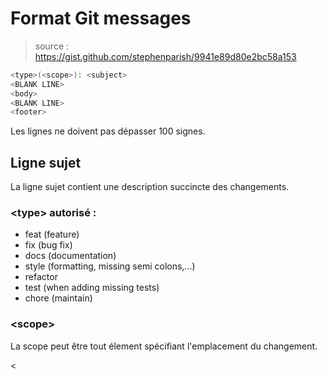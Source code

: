 # Format Git messages

> source : https://gist.github.com/stephenparish/9941e89d80e2bc58a153


```bash
<type>(<scope>): <subject>
<BLANK LINE>
<body>
<BLANK LINE>
<footer>
```

Les lignes ne doivent pas dépasser 100 signes.

## Ligne sujet
La ligne sujet contient une description succincte des changements.

### \<type> autorisé :
- feat (feature)
- fix (bug fix)
- docs (documentation)
- style (formatting, missing semi colons,...)
- refactor
- test (when adding missing tests)
- chore (maintain)

### \<scope>
La scope peut être tout élement spécifiant l'emplacement du changement.

<

<!--stackedit_data:
eyJoaXN0b3J5IjpbLTE5MzY3NzI5MF19
-->